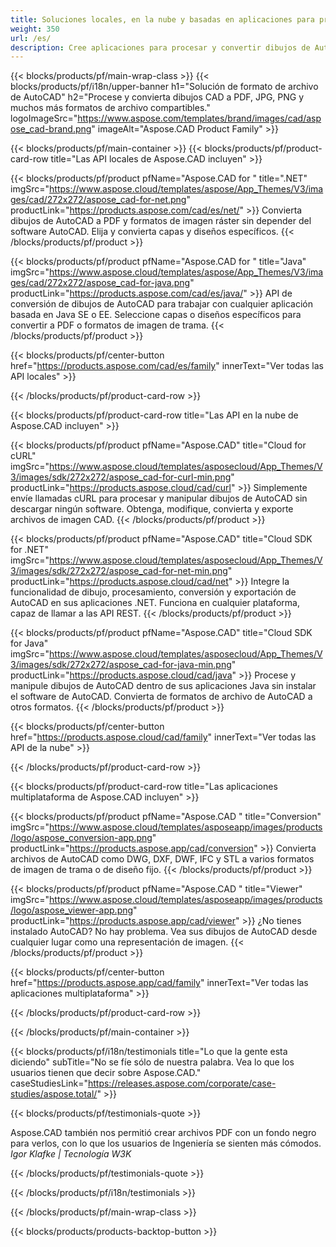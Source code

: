 ```yaml
---
title: Soluciones locales, en la nube y basadas en aplicaciones para procesar archivos de AutoCAD 
weight: 350
url: /es/
description: Cree aplicaciones para procesar y convertir dibujos de AutoCAD a través de API locales o SDK basados en la nube. Utilice aplicaciones multiplataforma para renderizar o convertir archivos de AutoCAD.
---
```


{{< blocks/products/pf/main-wrap-class >}}
{{< blocks/products/pf/i18n/upper-banner h1="Solución de formato de archivo de AutoCAD" h2="Procese y convierta dibujos CAD a PDF, JPG, PNG y muchos más formatos de archivo compartibles." logoImageSrc="https://www.aspose.com/templates/brand/images/cad/aspose_cad-brand.png" imageAlt="Aspose.CAD Product Family" >}}

{{< blocks/products/pf/main-container >}}
{{< blocks/products/pf/product-card-row title="Las API locales de Aspose.CAD incluyen" >}}

{{< blocks/products/pf/product pfName="Aspose.CAD for " title=".NET" imgSrc="https://www.aspose.cloud/templates/aspose/App_Themes/V3/images/cad/272x272/aspose_cad-for-net.png" productLink="https://products.aspose.com/cad/es/net/" >}}
Convierta dibujos de AutoCAD a PDF y formatos de imagen ráster sin depender del software AutoCAD. Elija y convierta capas y diseños específicos.
{{< /blocks/products/pf/product >}}

{{< blocks/products/pf/product pfName="Aspose.CAD for " title="Java" imgSrc="https://www.aspose.cloud/templates/aspose/App_Themes/V3/images/cad/272x272/aspose_cad-for-java.png" productLink="https://products.aspose.com/cad/es/java/" >}}
API de conversión de dibujos de AutoCAD para trabajar con cualquier aplicación basada en Java SE o EE. Seleccione capas o diseños específicos para convertir a PDF o formatos de imagen de trama.
{{< /blocks/products/pf/product >}}

{{< blocks/products/pf/center-button href="https://products.aspose.com/cad/es/family" innerText="Ver todas las API locales" >}}

{{< /blocks/products/pf/product-card-row >}}

{{< blocks/products/pf/product-card-row title="Las API en la nube de Aspose.CAD incluyen" >}}

{{< blocks/products/pf/product pfName="Aspose.CAD" title="Cloud for cURL" imgSrc="https://www.aspose.cloud/templates/asposecloud/App_Themes/V3/images/sdk/272x272/aspose_cad-for-curl-min.png" productLink="https://products.aspose.cloud/cad/curl" >}}
Simplemente envíe llamadas cURL para procesar y manipular dibujos de AutoCAD sin descargar ningún software. Obtenga, modifique, convierta y exporte archivos de imagen CAD.
{{< /blocks/products/pf/product >}}

{{< blocks/products/pf/product pfName="Aspose.CAD" title="Cloud SDK for .NET" imgSrc="https://www.aspose.cloud/templates/asposecloud/App_Themes/V3/images/sdk/272x272/aspose_cad-for-net-min.png" productLink="https://products.aspose.cloud/cad/net" >}}
Integre la funcionalidad de dibujo, procesamiento, conversión y exportación de AutoCAD en sus aplicaciones .NET. Funciona en cualquier plataforma, capaz de llamar a las API REST.
{{< /blocks/products/pf/product >}}

{{< blocks/products/pf/product pfName="Aspose.CAD" title="Cloud SDK for Java" imgSrc="https://www.aspose.cloud/templates/asposecloud/App_Themes/V3/images/sdk/272x272/aspose_cad-for-java-min.png" productLink="https://products.aspose.cloud/cad/java" >}}
Procese y manipule dibujos de AutoCAD dentro de sus aplicaciones Java sin instalar el software de AutoCAD. Convierta de formatos de archivo de AutoCAD a otros formatos.
{{< /blocks/products/pf/product >}}

{{< blocks/products/pf/center-button href="https://products.aspose.cloud/cad/family" innerText="Ver todas las API de la nube" >}}

{{< /blocks/products/pf/product-card-row >}}

{{< blocks/products/pf/product-card-row title="Las aplicaciones multiplataforma de Aspose.CAD incluyen" >}}

{{< blocks/products/pf/product pfName="Aspose.CAD " title="Conversion" imgSrc="https://www.aspose.cloud/templates/asposeapp/images/products/logo/aspose_conversion-app.png" productLink="https://products.aspose.app/cad/conversion" >}}
Convierta archivos de AutoCAD como DWG, DXF, DWF, IFC y STL a varios formatos de imagen de trama o de diseño fijo.
{{< /blocks/products/pf/product >}}

{{< blocks/products/pf/product pfName="Aspose.CAD " title="Viewer" imgSrc="https://www.aspose.cloud/templates/asposeapp/images/products/logo/aspose_viewer-app.png" productLink="https://products.aspose.app/cad/viewer" >}}
¿No tienes instalado AutoCAD? No hay problema. Vea sus dibujos de AutoCAD desde cualquier lugar como una representación de imagen. 
{{< /blocks/products/pf/product >}}

{{< blocks/products/pf/center-button href="https://products.aspose.app/cad/family" innerText="Ver todas las aplicaciones multiplataforma" >}}

{{< /blocks/products/pf/product-card-row >}}

{{< /blocks/products/pf/main-container >}}

{{< blocks/products/pf/i18n/testimonials title="Lo que la gente esta diciendo" subTitle="No se fíe sólo de nuestra palabra. Vea lo que los usuarios tienen que decir sobre Aspose.CAD." caseStudiesLink="https://releases.aspose.com/corporate/case-studies/aspose.total/" >}}

{{< blocks/products/pf/testimonials-quote >}}
<p class="first">
 Aspose.CAD también nos permitió crear archivos PDF con un fondo negro para verlos, con lo que los usuarios de Ingeniería se sienten más cómodos.
 <em>
  Igor Klafke | Tecnología W3K
 </em>
</p>

{{< /blocks/products/pf/testimonials-quote >}}

{{< /blocks/products/pf/i18n/testimonials >}}

{{< /blocks/products/pf/main-wrap-class >}}

{{< blocks/products/products-backtop-button >}}